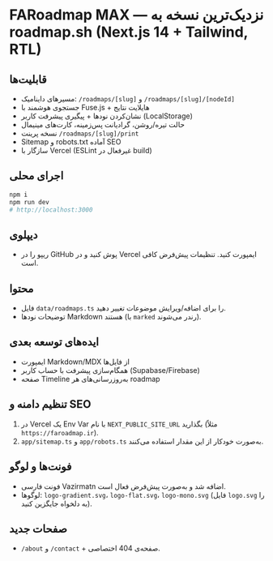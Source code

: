 # FARoadmap MAX — نزدیک‌ترین نسخه به roadmap.sh (Next.js 14 + Tailwind, RTL)

## قابلیت‌ها
- مسیرهای داینامیک: `/roadmaps/[slug]` و `/roadmaps/[slug]/[nodeId]`
- جستجوی هوشمند با Fuse.js + هایلایت نتایج
- نشان‌کردن نودها + پیگیری پیشرفت کاربر (LocalStorage)
- حالت تیره/روشن، گرادیانت پس‌زمینه، کارت‌های مینیمال
- نسخه پرینت `/roadmaps/[slug]/print`
- Sitemap و robots.txt آماده SEO
- سازگار با Vercel (ESLint غیرفعال در build)

## اجرای محلی
```bash
npm i
npm run dev
# http://localhost:3000
```

## دیپلوی
- ریپو را در GitHub پوش کنید و در Vercel ایمپورت کنید. تنظیمات پیش‌فرض کافی است.

## محتوا
- فایل `data/roadmaps.ts` را برای اضافه/ویرایش موضوعات تغییر دهید.
- توضیحات نودها Markdown هستند (با `marked` رندر می‌شوند).

## ایده‌های توسعه بعدی
- ایمپورت Markdown/MDX از فایل‌ها
- همگام‌سازی پیشرفت با حساب کاربر (Supabase/Firebase)
- صفحه Timeline به‌روزرسانی‌های هر roadmap

## تنظیم دامنه و SEO
1) در Vercel یک Env Var با نام `NEXT_PUBLIC_SITE_URL` بگذارید (مثلاً `https://faroadmap.ir`).
2) `app/sitemap.ts` و `app/robots.ts` به‌صورت خودکار از این مقدار استفاده می‌کنند.

## فونت‌ها و لوگو
- فونت فارسی Vazirmatn اضافه شد و به‌صورت پیش‌فرض فعال است.
- لوگوها: `logo-gradient.svg`، `logo-flat.svg`، `logo-mono.svg` (فایل `logo.svg` را به دلخواه جایگزین کنید).

## صفحات جدید
- `/about` و `/contact` + صفحه‌ی 404 اختصاصی.
